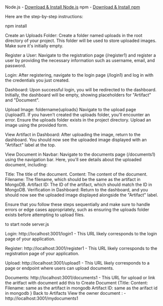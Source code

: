 

Node.js - [Download & Install Node.js](https://nodejs.org/en/download/)
npm - [Download & Install npm](https://www.npmjs.com/get-npm)


Here are the step-by-step instructions:

npm install

Create an Uploads Folder:
Create a folder named uploads in the root directory of your project. This folder will be used to store uploaded images. Make sure it's initially empty.

Register a User:
Navigate to the registration page (/register1) and register a user by providing the necessary information such as username, email, and password.

Login:
After registering, navigate to the login page (/login1) and log in with the credentials you just created.

Dashboard:
Upon successful login, you will be redirected to the dashboard. Initially, the dashboard will be empty, showing placeholders for "Artifact" and "Document".

Upload Image: foldername{uploads}
Navigate to the upload page (/upload1). If you haven't created the uploads folder, you'll encounter an error. Ensure the uploads folder exists in the project directory. Upload an image using the provided form.

View Artifact in Dashboard:
After uploading the image, return to the dashboard. You should now see the uploaded image displayed with an "Artifact" label at the top.

View Document in Navbar:
Navigate to the documents page (/documents1) using the navigation bar. Here, you'll see details about the uploaded document, including:

Title: The title of the document.
Content: The content of the document.
Filename: The filename, which should be the same as the artifact in MongoDB.
Artifact ID: The ID of the artifact, which should match the ID in MongoDB.
Verification in Dashboard:
Return to the dashboard, and you should now see the uploaded image displayed alongside the "Artifact" label.

Ensure that you follow these steps sequentially and make sure to handle errors or edge cases appropriately, such as ensuring the uploads folder exists before attempting to upload files.







to start 
node server.js

Login: http://localhost:3001/login1 - This URL likely corresponds to the login page of your application.

Register: http://localhost:3001/register1 - This URL likely corresponds to the registration page of your application.

Upload: http://localhost:3001/upload1 - This URL likely corresponds to a page or endpoint where users can upload documents.

Documents: http://localhost:3001/documents1 - This URL for   upload or link the aritfact with  document 
 add this 
 to Create Document
{Title: Content:
Filename: same as the artifact in mongodb 
Artifact ID: same as the arifact id in mongodb
}
Back to Artifacts
View the owner document : -
http://localhost:3001/mydocuments1